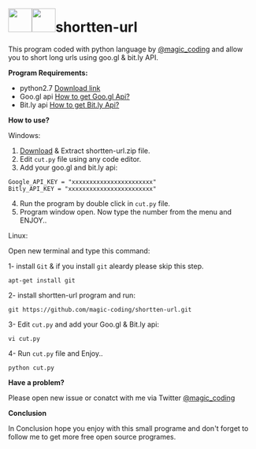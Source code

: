 # <img src="https://ee5817f8e2e9a2e34042-3365e7f0719651e5b8d0979bce83c558.ssl.cf5.rackcdn.com/python.png" width="48"><img src="https://blog.shareaholic.com/wp-content/uploads/2015/06/shortlink.png" width="48">shortten-url
This program coded with python language by [@magic_coding](www.twitter.com/magic_coding) and allow you to short long urls using goo.gl &amp; bit.ly API.


**Program Requirements:**

- python2.7 [Download link](https://www.python.org/download/releases/2.7/)
- Goo.gl api [How to get Goo.gl Api?](http://wp2x.com/sign-goo-gl-api-key/)
- Bit.ly api [How to get Bit.ly Api?](http://support.bitly.com/knowledgebase/articles/76785-how-do-i-find-my-api-key-)


**How to use?**

Windows:

1. [Download](https://github.com/magic-coding/shortten-url/archive/master.zip) & Extract shortten-url.zip file.
2. Edit `cut.py` file using any code editor.
3. Add your goo.gl and bit.ly api:
```
Google_API_KEY = "xxxxxxxxxxxxxxxxxxxxxxx"
Bitly_API_KEY = "xxxxxxxxxxxxxxxxxxxxxxxx"
```
4. Run the program by double click in `cut.py` file.
5. Program window open. Now type the number from the menu and ENJOY..

Linux:

Open new terminal and type this command:

1- install `Git` & if you install `git` aleardy please skip this step.
```
apt-get install git
```
2- install shortten-url program and run:
```
git https://github.com/magic-coding/shortten-url.git
```
3- Edit `cut.py` and add your Goo.gl & Bit.ly api:
```
vi cut.py
```
4- Run `cut.py` file and Enjoy..
```
python cut.py
```

**Have a problem?**

Please open new issue or conatct with me via Twitter [@magic_coding](http://www.twitter.com/magic_coding)


**Conclusion**

In Conclusion hope you enjoy with this small programe and don't forget to follow me to get more free open source programes.
